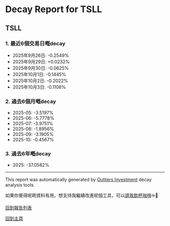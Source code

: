 # Decay Report for TSLL

## TSLL

### 1. 最近6個交易日嘅decay

- 2025年9月26日: -0.2549%
- 2025年9月29日: +0.0232%
- 2025年9月30日: -0.0625%
- 2025年10月1日: -0.1445%
- 2025年10月2日: -0.2022%
- 2025年10月3日: -0.1108%

### 2. 過去6個月嘅decay

- 2025-05: -3.5197%
- 2025-06: -5.7778%
- 2025-07: -3.9751%
- 2025-08: -1.8956%
- 2025-09: -3.1905%
- 2025-10: -0.4567%

### 3. 過去6年嘅decay

- 2025: -37.0582%

------------------------------
This report was automatically generated by [Outliers Investment](https://outliersecon.github.io/Outliers-Investment/) decay analysis tools.

如果你覺得呢啲資料有用，想支持我繼續改進呢個工具，可以[請我飲杯咖啡](https://buymeacoffee.com/outliersecon)☕🙏

[回到報告列表](https://outliersecon.github.io/Outliers-Investment/reports/reports_public)

[回到主頁](https://outliersecon.github.io/Outliers-Investment/)